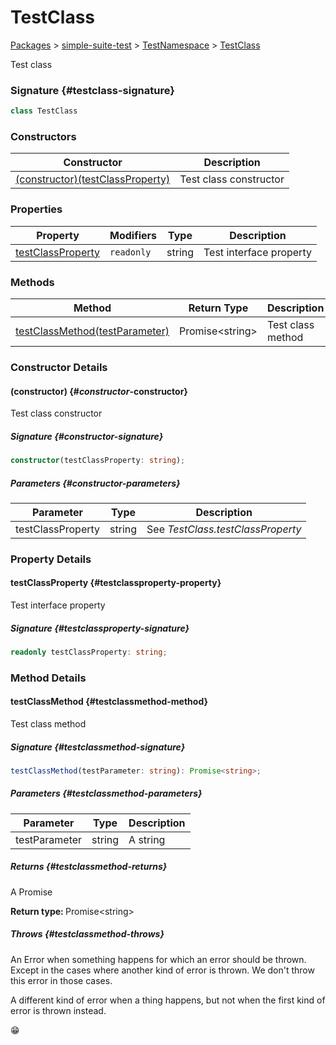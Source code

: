 # TestClass

[Packages](./) &gt; [simple-suite-test](./simple-suite-test) &gt; [TestNamespace](./simple-suite-test/testnamespace-namespace) &gt; [TestClass](./simple-suite-test/testnamespace/testclass-class)

Test class

### Signature {#testclass-signature}

```typescript
class TestClass
```

### Constructors


|  Constructor | Description |
|  --- | --- |
|  [(constructor)(testClassProperty)](./simple-suite-test/testnamespace/testclass-class#_constructor_-constructor) | Test class constructor |

### Properties


|  Property | Modifiers | Type | Description |
|  --- | --- | --- | --- |
|  [testClassProperty](./simple-suite-test/testnamespace/testclass-class#testclassproperty-property) | <code>readonly</code> | string | Test interface property |

### Methods


|  Method | Return Type | Description |
|  --- | --- | --- |
|  [testClassMethod(testParameter)](./simple-suite-test/testnamespace/testclass-class#testclassmethod-method) | Promise&lt;string&gt; | Test class method |

### Constructor Details

#### (constructor) {#_constructor_-constructor}

Test class constructor

##### Signature {#_constructor_-signature}

```typescript
constructor(testClassProperty: string);
```

##### Parameters {#_constructor_-parameters}


|  Parameter | Type | Description |
|  --- | --- | --- |
|  testClassProperty | string | See <i>TestClass.testClassProperty</i> |

### Property Details

#### testClassProperty {#testclassproperty-property}

Test interface property

##### Signature {#testclassproperty-signature}

```typescript
readonly testClassProperty: string;
```

### Method Details

#### testClassMethod {#testclassmethod-method}

Test class method

##### Signature {#testclassmethod-signature}

```typescript
testClassMethod(testParameter: string): Promise<string>;
```

##### Parameters {#testclassmethod-parameters}


|  Parameter | Type | Description |
|  --- | --- | --- |
|  testParameter | string | A string |

##### Returns {#testclassmethod-returns}

A Promise

<b>Return type: </b>Promise&lt;string&gt;

##### Throws {#testclassmethod-throws}

An Error when something happens for which an error should be thrown. Except in the cases where another kind of error is thrown. We don't throw this error in those cases.

A different kind of error when a thing happens, but not when the first kind of error is thrown instead.

😁

